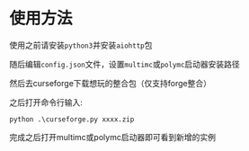 # 使用方法
使用之前请安装`python3`并安装`aiohttp`包

随后编辑`config.json`文件，设置`multimc`或`polymc`启动器安装路径

然后去curseforge下载想玩的整合包（仅支持forge整合）

之后打开命令行输入:
```shell
python .\curseforge.py xxxx.zip
```

完成之后打开multimc或polymc启动器即可看到新增的实例
